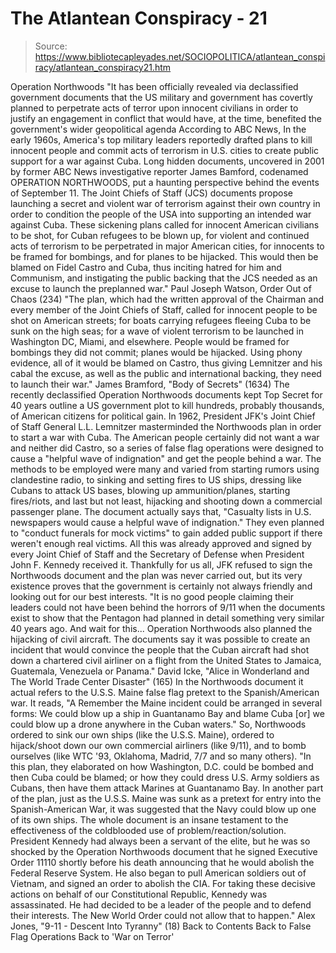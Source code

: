 # The Atlantean Conspiracy - 21

> Source: https://www.bibliotecapleyades.net/SOCIOPOLITICA/atlantean_conspiracy/atlantean_conspiracy21.htm

Operation Northwoods
"It has been officially revealed via declassified government documents that
the US military and government has covertly planned to perpetrate acts of
terror upon innocent civilians in order to justify an engagement in conflict
that would have, at the time, benefited the government's wider geopolitical
agenda
According to ABC News, In the early 1960s, America's top military
leaders reportedly drafted plans to kill innocent people and commit acts of
terrorism in U.S. cities to create public support for a war against Cuba.
Long hidden documents, uncovered in 2001 by former ABC News investigative
reporter James Bamford, codenamed
OPERATION NORTHWOODS, put a haunting
perspective behind the events of September 11. The Joint Chiefs of Staff (JCS)
documents propose launching a secret and violent war of terrorism against
their own country in order to condition the people of the USA into
supporting an intended war against Cuba.
These sickening plans called for
innocent American civilians to be shot, for Cuban refugees to be blown up,
for violent and continued acts of terrorism to be perpetrated in major
American cities, for innocents to be framed for bombings, and for planes to
be hijacked.
This would then be blamed on Fidel Castro and Cuba, thus
inciting hatred for him and Communism, and instigating the public backing
that the JCS needed as an excuse to launch the preplanned war."
Paul Joseph
Watson, Order Out of Chaos (234)
"The plan, which had the written approval of the Chairman and every member
of the Joint Chiefs of Staff, called for innocent people to be shot on
American streets; for boats carrying refugees fleeing Cuba to be sunk on the
high seas; for a wave of violent terrorism to be launched in Washington DC,
Miami, and elsewhere.
People would be framed for bombings they did not
commit; planes would be hijacked.
Using phony evidence, all of it would be
blamed on Castro, thus giving Lemnitzer and his cabal the excuse, as well as
the public and international backing, they need to launch their war."
James Bramford, "Body of Secrets" (1634)
The
recently declassified Operation Northwoods documents kept Top Secret for
40 years outline a US government plot to kill hundreds, probably thousands,
of American citizens for political gain.
In 1962, President JFK's Joint
Chief of Staff General L.L. Lemnitzer masterminded the Northwoods plan in
order to start a war with Cuba.
The American people certainly did not want a
war and neither did Castro, so a series of false flag operations were
designed to cause a "helpful wave of indignation" and get the people behind
a war.
The methods to be employed were many and varied from starting rumors
using clandestine radio, to sinking and setting fires to US ships, dressing
like Cubans to attack US bases, blowing up ammunition/planes, starting
fires/riots, and last but not least, hijacking and shooting down a
commercial passenger plane.
The document actually says that,
"Casualty lists
in U.S. newspapers would cause a helpful wave of indignation."
They even
planned to "conduct funerals for mock victims" to gain added public support
if there weren't enough real victims.
All this was already approved and
signed by every Joint Chief of Staff and the Secretary of Defense when
President John F. Kennedy received it.
Thankfully for us all, JFK refused to
sign
the Northwoods document and the plan was never carried out, but its
very existence proves that the government is certainly not always friendly
and looking out for our best interests.
"It is no good people claiming their leaders could not have been behind the
horrors of 9/11 when the documents exist to show that the Pentagon had
planned in detail something very similar 40 years ago.
And wait for this...
Operation Northwoods also planned the hijacking of civil aircraft.
The documents say it was possible to create
an incident that would convince the people that the Cuban aircraft had
shot down a chartered civil airliner on a flight from the United States
to Jamaica, Guatemala, Venezuela or Panama."
David Icke, "Alice in Wonderland and The World
Trade Center Disaster" (165)
In the Northwoods document it actual refers to the U.S.S. Maine false flag
pretext to the Spanish/American war. It reads,
"A Remember the Maine incident could be
arranged in several forms: We could blow up a ship in Guantanamo Bay and
blame Cuba [or] we could blow up a drone anywhere in the Cuban waters."
So, Northwoods ordered to sink our own ships (like the U.S.S.
Maine), ordered to hijack/shoot down our own commercial airliners (like
9/11), and to bomb ourselves (like WTC '93, Oklahoma, Madrid, 7/7 and so
many others).
"In this plan, they elaborated on how Washington, D.C. could be bombed and
then Cuba could be blamed; or how they could dress U.S. Army soldiers as
Cubans, then have them attack Marines at Guantanamo Bay.
In another part of
the plan, just as the U.S.S. Maine was sunk as a pretext for entry into the Spanish-American War,
it was suggested that the Navy could blow up one of its own ships.
The whole
document is an insane testament to the effectiveness of the coldblooded use
of problem/reaction/solution. President Kennedy had always been a servant of
the elite, but he was so shocked by the Operation Northwoods document that
he signed Executive Order 11110 shortly before his death announcing that he
would abolish the Federal Reserve System.
He also began to pull American
soldiers out of Vietnam, and signed an order to abolish the CIA. For taking
these decisive actions on behalf of our Constitutional Republic, Kennedy was
assassinated. He had decided to be a leader of the people and to defend
their interests.
The New World Order could not allow that to
happen."
Alex Jones, "9-11 - Descent Into Tyranny" (18)
Back to Contents
Back to False Flag Operations
Back to 'War on Terror'
